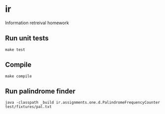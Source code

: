 # ir

Information retreival homework

## Run unit tests

`make test`

## Compile

`make compile`

## Run palindrome finder

`java -classpath _build ir.assignments.one.d.PalindromeFrequencyCounter test/fixtures/pal.txt`
